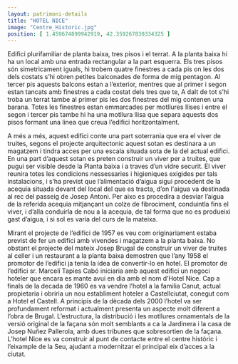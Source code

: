 ```yaml
---
layout: patrimoni-details
title: "HOTEL NICE"
image: "Centre_Historic.jpg"
position: [ 1.459674899942919, 42.359267830334325 ]
---
```


Edifici plurifamiliar de planta baixa, tres pisos i el terrat. A la planta baixa hi ha un local amb una entrada
rectangular a la part esquerra. Els tres pisos són simetricament iguals, hi trobem quatre finestres a cada pis on
les dos dels costats s’hi obren petites balconades de forma de mig pentagon. Al tercer pis aquests balcons estan a
l’exterior, mentres que al primer i segon estan tancats amb finestres a cada costat dels tres que te,  A dalt de
tot s’hi troba un terrat tambe al primer pis les dos finestres del mig contenen una barana. Totes les finestres 
estan emmarcades per motllures llises i entre el segon i tercer pis tambe hi ha una motllura llisa que separa aquests
dos pisos formant una linea que creua l’edifici horitzontalment. 

A més a més, aquest edifici conte una part soterrania que era el viver de truites, segons el projecte arquitectonic
aquest sotan es destinara a un magatzem i tindra acces per una escala situada sota de la del actual edifici. En una 
part d’aquest sotan es preten construir un viver per a truites, que pugui ser visible desde la Planta baixa i a traves
d’un vidre securit. El viver reunira totes les condicions nessessaries i higieniques exigides per tals instalacions,
i s’ha previst que l’alimentació d’aigua sigui procedent de la acequia situada devant del local del que es tracta,
d’on l'aigua va destinada al rec del passeig de Josep Antoni. Per aixo es procedira a desviar l’aigua de la referida
acequia mitjançant un colze de fibrociment, conduintla fins el viver, i d’alla conduirla de nou a la acequia, de tal 
forma que no es produeixi gast d’aigua, i si sol es varia del curs de la mateixa. 

Mirant el projecte de l’edifici de 1957 es veu com originariament estaba previst de fer un edifici amb vivendes i 
magatzem a la planta baixa. No obstant el projecte del mateix Josep Brugal de construir un viver de truites al celler
i un restaurant a la planta baixa demostren que l’any 1958 el promotor de l’edifici ja tenia la idea de convertir-lo 
en hotel. El promotor de l’edifici sr. Marcelí Tapies Cabó iniciaria amb aquest edifici un negoci hoteler que encara
es mante avui en dia amb el nom d’Hotel Nice. Cap a finals de la decada de 1960 es va vendre l’hotel a la familia Canut, 
actual propietaria i obriria un nou establiment hoteler a Castellciutat, conegut com a Hotel el Castell. A principis de
la dècada dels 2000 l’hotel va ser profundament reformat i actualment presenta un aspecte molt diferent a l’obra de Brugal.
L’estructura, la distribució i les motllures ornamentals de la versió original de la façana són molt semblants a ca la 
Jardinera i la casa de Josep Nuñez Pallerola, amb dues tribunes que sobresortien de la façana. L’hotel Nice es va construir
al punt de contacte entre el centre històric i l’eixample de la Seu, ajudant a modernitzar el principal eix d’acces a la ciutat. 
